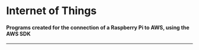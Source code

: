 # Internet of Things  
#### Programs created for the connection of a Raspberry Pi to AWS, using the AWS SDK  
_____________________________________________________________________________________
